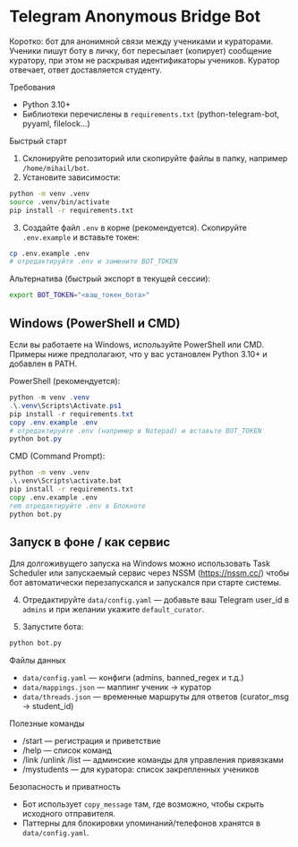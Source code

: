 # Telegram Anonymous Bridge Bot

Коротко: бот для анонимной связи между учениками и кураторами. Ученики пишут боту в личку, бот пересылает (копирует) сообщение куратору, при этом не раскрывая идентификаторы учеников. Куратор отвечает, ответ доставляется студенту.

Требования
- Python 3.10+
- Библиотеки перечислены в `requirements.txt` (python-telegram-bot, pyyaml, filelock...)

Быстрый старт

1. Склонируйте репозиторий или скопируйте файлы в папку, например `/home/mihail/bot`.
2. Установите зависимости:

```bash
python -m venv .venv
source .venv/bin/activate
pip install -r requirements.txt
```

3. Создайте файл `.env` в корне (рекомендуется). Скопируйте `.env.example` и вставьте токен:

```bash
cp .env.example .env
# отредактируйте .env и замените BOT_TOKEN
```

Альтернатива (быстрый экспорт в текущей сессии):

```bash
export BOT_TOKEN="<ваш_токен_бота>"
```

Windows (PowerShell и CMD)
--------------------------------
Если вы работаете на Windows, используйте PowerShell или CMD. Примеры ниже предполагают, что у вас установлен Python 3.10+ и добавлен в PATH.

PowerShell (рекомендуется):

```powershell
python -m venv .venv
.\.venv\Scripts\Activate.ps1
pip install -r requirements.txt
copy .env.example .env
# отредактируйте .env (например в Notepad) и вставьте BOT_TOKEN
python bot.py
```

CMD (Command Prompt):

```cmd
python -m venv .venv
.\.venv\Scripts\activate.bat
pip install -r requirements.txt
copy .env.example .env
rem отредактируйте .env в Блокноте
python bot.py
```

Запуск в фоне / как сервис
--------------------------------
Для долгоживущего запуска на Windows можно использовать Task Scheduler или запускаемый сервис через NSSM (https://nssm.cc/) чтобы бот автоматически перезапускался и запускался при старте системы.

4. Отредактируйте `data/config.yaml` — добавьте ваш Telegram user_id в `admins` и при желании укажите `default_curator`.

5. Запустите бота:

```bash
python bot.py
```

Файлы данных
- `data/config.yaml` — конфиги (admins, banned_regex и т.д.)
- `data/mappings.json` — маппинг ученик -> куратор
- `data/threads.json` — временные маршруты для ответов (curator_msg -> student_id)

Полезные команды
- /start — регистрация и приветствие
- /help — список команд
- /link /unlink /list — админские команды для управления привязками
- /mystudents — для куратора: список закрепленных учеников

Безопасность и приватность
- Бот использует `copy_message` там, где возможно, чтобы скрыть исходного отправителя.
- Паттерны для блокировки упоминаний/телефонов хранятся в `data/config.yaml`.


